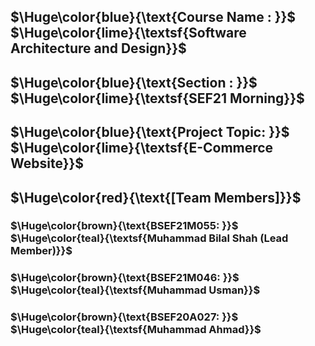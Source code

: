 ## $\Huge\color{blue}{\text{Course Name  : }}$	$\Huge\color{lime}{\textsf{Software Architecture and Design}}$
## $\Huge\color{blue}{\text{Section      : }}$	$\Huge\color{lime}{\textsf{SEF21 Morning}}$
## $\Huge\color{blue}{\text{Project Topic: }}$	$\Huge\color{lime}{\textsf{E-Commerce Website}}$
## $\Huge\color{red}{\text{[Team Members]}}$
### $\Huge\color{brown}{\text{BSEF21M055: }}$	$\Huge\color{teal}{\textsf{Muhammad Bilal Shah (Lead Member)}}$
### $\Huge\color{brown}{\text{BSEF21M046: }}$	$\Huge\color{teal}{\textsf{Muhammad Usman}}$	
### $\Huge\color{brown}{\text{BSEF20A027: }}$	$\Huge\color{teal}{\textsf{Muhammad Ahmad}}$
